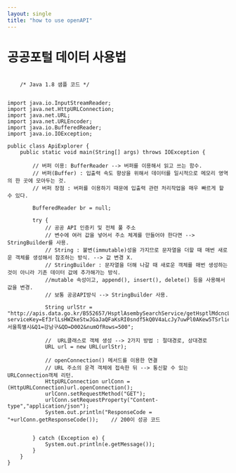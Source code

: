 ```yaml
---
layout: single
title: "how to use openAPI"
---
```


# 공공포털 데이터 사용법 

<pre>
  <code>
    /* Java 1.8 샘플 코드 */


import java.io.InputStreamReader;
import java.net.HttpURLConnection;
import java.net.URL;
import java.net.URLEncoder;
import java.io.BufferedReader;
import java.io.IOException;

public class ApiExplorer {
    public static void main(String[] args) throws IOException {

        // 버퍼 이용: BufferReader --> 버퍼를 이용해서 읽고 쓰는 함수.
        // 버퍼(Buffer) : 입출력 속도 향상을 위해서 데이터를 일시적으로 메모리 영역의 한 곳에 모아두는 것.
        // 버퍼 장점 : 버퍼를 이용하기 때문에 입출력 관련 처리작업을 매우 빠르게 할 수 있다.

        BufferedReader br = null;

        try {
            // 공공 API 인증키 및 전체 풀 주소
            // 변수에 여러 값을 넣어서 주소 체계를 만들어야 한다면 --> StringBuilder를 사용.
            // String : 불변(immutable)성을 가지므로 문자열을 더할 때 매번 새로운 객체를 생성해서 참조하는 방식. --> 값 변경 X.
            // StringBuilder : 문자열을 더해 나갈 때 새로운 객체를 매번 생성하는 것이 아니라 기존 데이터 값에 추가해가는 방식.
            //mutable 속성이고, append(), insert(), delete() 등을 사용해서 값을 변경.
            // 보통 공공API방식 --> StringBuilder 사용.

            String urlStr = "http://apis.data.go.kr/B552657/HsptlAsembySearchService/getHsptlMdcncListInfoInqire?serviceKey=Ef3rlLsHWZkeStwJGaJaQFaKsRI0sndf5kQ0V4aLcJy7uwPl0AKew5TSrlieUu9rWP7dpxTk0VOBrWMrzgSM3g%3D%3D&Q0=서울특별시&Q1=강남구&QD=D002&numOfRows=500";
            
            //  URL클래스로 객체 생성 --> 2가지 방법 : 절대경로, 상대경로
            URL url = new URL(urlStr);

            // openConnection() 메서드를 이용한 연결
            // URL 주소의 운격 객체에 접속한 뒤 --> 통신할 수 있는 URLConnection객체 리턴.
            HttpURLConnection urlConn = (HttpURLConnection)url.openConnection();
            urlConn.setRequestMethod("GET");
            urlConn.setRequestProperty("Content-type","application/json");
            System.out.println("ResponseCode = "+urlConn.getResponseCode());	// 200이 성공 코드
            
        
        } catch (Exception e) {
            System.out.println(e.getMessage());
        }
    }
}
  </code>
</pre>
